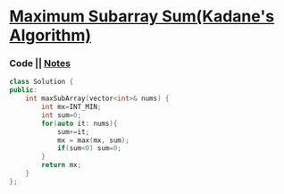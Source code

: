 # [Maximum Subarray Sum(Kadane's Algorithm)](https://leetcode.com/problems/maximum-subarray/)

### Code || [Notes](https://drive.google.com/file/d/11kaoR_ZNORTFYpgQKfgHO1EaDIPvjZ6u/view?usp=sharing)

``` .cpp
class Solution {
public:
    int maxSubArray(vector<int>& nums) {
        int mx=INT_MIN;
        int sum=0;
        for(auto it: nums){
            sum+=it;
            mx = max(mx, sum);
            if(sum<0) sum=0;
        }
        return mx;
    }
};
```
